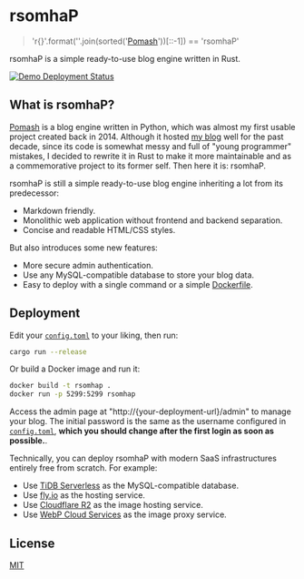 # rsomhaP

> 'r{}'.format(''.join(sorted('[Pomash](https://github.com/JmPotato/Pomash)'))[::-1]) == 'rsomhaP'

rsomhaP is a simple ready-to-use blog engine written in Rust.

[![Demo Deployment Status](https://github.com/JmPotato/rsomhaP/actions/workflows/fly-deploy.yml/badge.svg)](https://github.com/JmPotato/rsomhaP/actions/workflows/fly-deploy.yml)

## What is rsomhaP?

[Pomash](https://github.com/JmPotato/Pomash) is a blog engine written in Python, which was almost my first usable project created back in 2014. Although it hosted [my blog](https://ipotato.me) well for the past decade, since its code is somewhat messy and full of "young programmer" mistakes, I decided to rewrite it in Rust to make it more maintainable and as a commemorative project to its former self. Then here it is: rsomhaP.

rsomhaP is still a simple ready-to-use blog engine inheriting a lot from its predecessor:

- Markdown friendly.
- Monolithic web application without frontend and backend separation.
- Concise and readable HTML/CSS styles.

But also introduces some new features:

- More secure admin authentication.
- Use any MySQL-compatible database to store your blog data.
- Easy to deploy with a single command or a simple [Dockerfile](https://github.com/JmPotato/rsomhaP/blob/main/Dockerfile).

## Deployment

Edit your [`config.toml`](https://github.com/JmPotato/rsomhaP/blob/main/config.toml) to your liking, then run:

```sh
cargo run --release
```

Or build a Docker image and run it:

```sh
docker build -t rsomhap .
docker run -p 5299:5299 rsomhap
```

Access the admin page at "http://{your-deployment-url}/admin" to manage your blog. The initial password is the same as the username configured in [`config.toml`](https://github.com/JmPotato/rsomhaP/blob/62dd746dfd6f7413d161a1fde79b82a0589b241b/config.toml#L14), **which you should change after the first login as soon as possible.**.

Technically, you can deploy rsomhaP with modern SaaS infrastructures entirely free from scratch. For example:

- Use [TiDB Serverless](https://www.pingcap.com/tidb-serverless) as the MySQL-compatible database.
- Use [fly.io](https://fly.io) as the hosting service.
- Use [Cloudflare R2](https://www.cloudflare.com/developer-platform/r2) as the image hosting service.
- Use [WebP Cloud Services](https://webp.se) as the image proxy service.

## License

[MIT](https://github.com/JmPotato/rsomhaP/blob/main/LICENSE)
